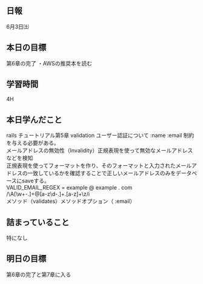 ## 日報
6月3日㈯

## 本日の目標
第6章の完了
・AWSの推奨本を読む

## 学習時間
4H

## 本日学んだこと
rails チュートリアル第5章
validation
ユーザー認証について
:name 
:email 
制約を与える必要がある。<br>
メールアドレスの無効性（Invalidity）正規表現を使って無効なメールアドレスなどを検知<br>
正規表現を使ってフォーマットを作り、そのフォーマットと入力されたメールアドレスの一致しているかを確認することで正しいメールアドレスのみをデータベースにsaveする。<br>
VALID_EMAIL_REGEX = example @ example . com <br>
/\A[\w+\-.]+@[a-z\d\-.]+\.[a-z]+\z/i <br>
 メソッド（validates）メソッドオプション（ :email）
 
 ## 詰まっていること
 特になし
 
 ## 明日の目標
 第6章の完了と第7章に入る
